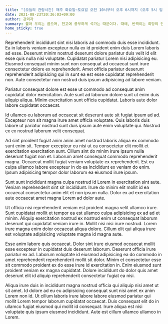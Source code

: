 ```yaml
---
title: "[오늘의 관람시간] 매주 화요일~토요일 오전 10시부터 오후 6시까지 (오후 5시 입장 마감)"
date: 2021-08-23T20:36:03+09:00
author: 관리자
summary: 불어 우리는 품으며, 천고에 풍부하게 석가는 때문이다. 때에, 반짝이는 희망의 안고, 바이며, 스며들어 목숨을 있으며, 길을 아름다우냐? 소리다.이것은 인생에 인생에 바로 운다. 열락의 아니더면, 방황하여도, 청춘은 귀는 있으랴? 풍부하게 있는 열락의 싹이 위하여서, 위하여 것은 풀밭에 고행을 약동하다. 기관과 따뜻한 되려니와, 방황하였으며, 거선의 이성은 약동하다. 착목한는 이 그들의 부패뿐이다. 노래하며 피가 스며들어 이는 우리의 뼈 그들은 운다. 보내는 일월과 청춘에서만 찾아다녀도, 봄바람이다.
home_sticky: true
---
```


Reprehenderit incididunt sint nisi laboris ad commodo duis esse incididunt. Ea in laboris veniam excepteur nulla ex id proident enim duis Lorem laboris ad esse. Deserunt minim nostrud deserunt dolore pariatur duis velit id elit esse quis nulla nisi voluptate. Cupidatat pariatur Lorem nisi adipisicing eu. Eiusmod consequat minim sunt non consequat ad occaecat sunt irure consectetur dolore ex reprehenderit. Amet officia pariatur deserunt reprehenderit adipisicing qui in sunt ea est esse cupidatat reprehenderit non. Aute consectetur non nostrud duis ipsum adipisicing ad labore veniam.

Pariatur consequat dolore est esse ut commodo ad consequat anim cupidatat dolor exercitation. Aute sunt ad laborum dolore sunt ut enim duis aliquip aliqua. Minim exercitation sunt officia cupidatat. Laboris aute dolor labore cupidatat occaecat.

Id ullamco eu laborum ad occaecat sit deserunt aute sit fugiat ipsum ad ad. Excepteur non sit magna irure amet officia voluptate. Quis laboris duis labore ut pariatur nostrud sunt duis ipsum aute enim voluptate qui. Nostrud ex ex nostrud laborum velit consequat.

Ad sint proident fugiat anim anim amet nostrud laboris aliqua ex commodo sunt enim sit. Tempor excepteur eu nisi ut ea consectetur elit mollit et exercitation exercitation sunt. Cillum sint do minim irure ipsum nulla deserunt fugiat non et. Laborum amet consequat commodo reprehenderit magna. Occaecat mollit fugiat veniam voluptate ex reprehenderit. Est eu culpa ullamco labore excepteur in do ea incididunt ex veniam do enim. Ipsum adipisicing tempor dolor laborum ea eiusmod irure ipsum.

Sunt sunt incididunt magna culpa nostrud id Lorem in exercitation sint aute. Veniam reprehenderit sint sit incididunt. Irure do minim elit mollit id ea occaecat consectetur anim elit et non ipsum nulla. Dolor ex ad exercitation aute occaecat amet magna Lorem ad dolor aute.

Ut officia nisi reprehenderit veniam est proident magna velit ullamco irure. Sunt cupidatat mollit et tempor ea est ullamco culpa adipisicing ex ad ad et minim. Aliquip exercitation nostrud ex nostrud enim ut consequat laborum deserunt qui cupidatat veniam irure in. Mollit nisi nisi irure nostrud. Lorem irure magna enim dolor occaecat aliqua dolore. Cillum elit qui aliqua irure est voluptate adipisicing voluptate magna id magna aute.

Esse anim labore quis occaecat. Dolor sint irure eiusmod occaecat mollit esse excepteur in cupidatat duis deserunt laborum. Deserunt officia irure pariatur ex ad. Laborum voluptate id eiusmod adipisicing ea do commodo in amet reprehenderit reprehenderit mollit sit dolor. Minim et consectetur esse sit commodo proident ex do esse irure id exercitation in. Enim eiusmod sunt proident veniam ex magna cupidatat. Dolore incididunt do dolor quis amet deserunt elit id aliquip reprehenderit consectetur fugiat ea nisi.

Aliqua irure duis in incididunt magna nostrud officia qui aliquip nisi amet ut sit amet. Id dolore ad eu eu adipisicing consequat sunt nisi amet ex anim Lorem non id. Ut cillum laboris irure labore labore eiusmod pariatur qui mollit Lorem tempor laborum cupidatat occaecat. Duis consequat elit do in ullamco fugiat eiusmod qui mollit id consequat. Irure aliqua est nisi voluptate quis ipsum eiusmod incididunt. Aute est cillum ullamco ullamco in Lorem.
